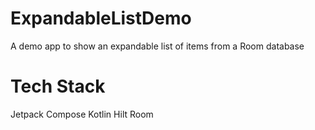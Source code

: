 # ExpandableListDemo
 A demo app to show an expandable list of items from a Room database

# Tech Stack
 Jetpack Compose
 Kotlin
 Hilt
 Room
